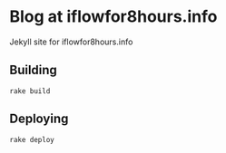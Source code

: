Blog at iflowfor8hours.info
=====

Jekyll site for iflowfor8hours.info


Building
--------
    
    rake build


Deploying
---------

    rake deploy

